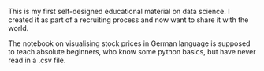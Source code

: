 This is my first self-designed educational material on data science. I created it as part of a recruiting process and now want to share it with the world.

The notebook on visualising stock prices in German language is supposed to teach absolute beginners, who know some python basics, but have never read in a .csv file.
